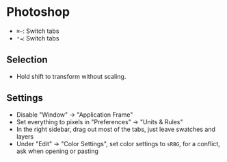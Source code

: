# Photoshop

- `⌘~`: Switch tabs
- `⌃⇥`: Switch tabs

## Selection

- Hold shift to transform without scaling.

## Settings

- Disable "Window" -> "Application Frame"
- Set everything to pixels in "Preferences" -> "Units & Rules"
- In the right sidebar, drag out most of the tabs, just leave swatches and layers
- Under "Edit" -> "Color Settings", set color settings to `sRBG`, for a conflict, ask when opening or pasting
